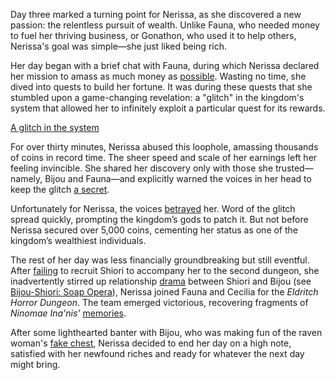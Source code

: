 <!-- title: Nerissa Juliet Ravencroft -->
<!-- status: Alive -->

Day three marked a turning point for Nerissa, as she discovered a new passion: the relentless pursuit of wealth. Unlike Fauna, who needed money to fuel her thriving business, or Gonathon, who used it to help others, Nerissa's goal was simple—she just liked being rich.

Her day began with a brief chat with Fauna, during which Nerissa declared her mission to amass as much money as [possible](https://www.youtube.com/live/LH_8d-8gZow?feature=shared&t=313). Wasting no time, she dived into quests to build her fortune. It was during these quests that she stumbled upon a game-changing revelation: a "glitch" in the kingdom's system that allowed her to infinitely exploit a particular quest for its rewards.

[A glitch in the system](#embed:https://www.youtube.com/live/LH_8d-8gZow?t=5125)

For over thirty minutes, Nerissa abused this loophole, amassing thousands of coins in record time. The sheer speed and scale of her earnings left her feeling invincible. She shared her discovery only with those she trusted—namely, Bijou and Fauna—and explicitly warned the voices in her head to keep the glitch [a secret](https://www.youtube.com/live/LH_8d-8gZow?feature=shared&t=5386).

Unfortunately for Nerissa, the voices [betrayed](https://www.youtube.com/live/LH_8d-8gZow?feature=shared&t=7603) her. Word of the glitch spread quickly, prompting the kingdom’s gods to patch it. But not before Nerissa secured over 5,000 coins, cementing her status as one of the kingdom’s wealthiest individuals.

The rest of her day was less financially groundbreaking but still eventful. After [failing](https://www.youtube.com/live/LH_8d-8gZow?feature=shared&t=7986) to recruit Shiori to accompany her to the second dungeon, she inadvertently stirred up relationship [drama](https://www.youtube.com/live/LH_8d-8gZow?feature=shared&t=9661) between Shiori and Bijou (see [Bijou-Shiori: Soap Opera](#edge:shiori-bijou)), Nerissa joined Fauna and Cecilia for the _Eldritch Horror Dungeon_. The team emerged victorious, recovering fragments of _Ninomae Ina'nis’_ [memories](https://www.youtube.com/live/LH_8d-8gZow?feature=shared&t=11348).

After some lighthearted banter with Bijou, who was making fun of the raven woman's [fake chest](https://www.youtube.com/live/LH_8d-8gZow?feature=shared&t=12326), Nerissa decided to end her day on a high note, satisfied with her newfound riches and ready for whatever the next day might bring.